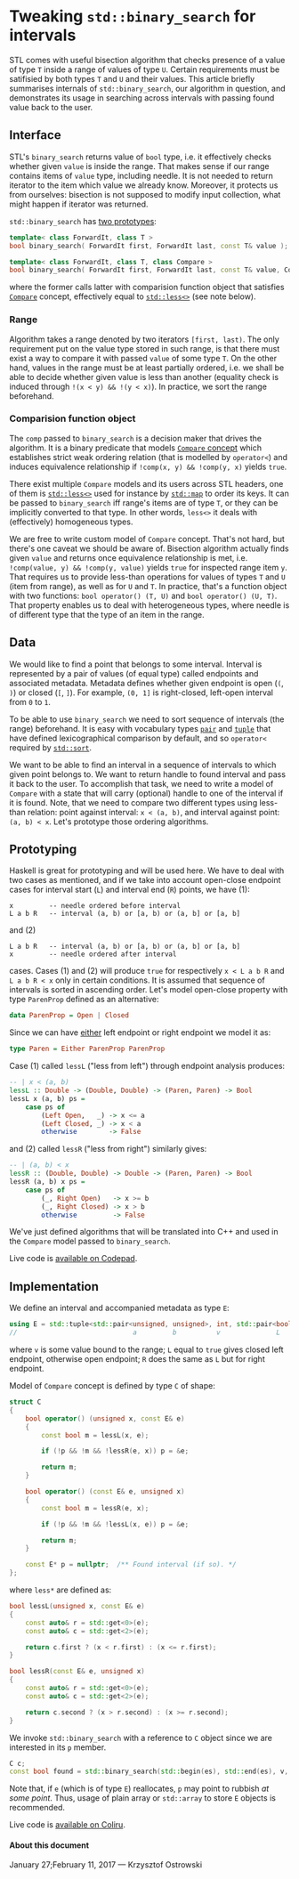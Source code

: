 
# Tweaking `std::binary_search` for intervals

STL comes with useful bisection algorithm that checks presence of a value of type `T` inside a range of values of type `U`. Certain requirements must be satifisied by both types `T` and `U` and their values. This article briefly summarises internals of `std::binary_search`, our algorithm in question, and demonstrates its usage in searching across intervals with passing found value back to the user.

## Interface

STL's `binary_search` returns value of `bool` type, i.e. it effectively checks whether given `value` is inside the range. That makes sense if our range contains items of `value` type, including needle. It is not needed to return iterator to the item which value we already know. Moreover, it protects us from ourselves: bisection is not supposed to modify input collection, what might happen if iterator was returned.

`std::binary_search` has [two prototypes](http://en.cppreference.com/w/cpp/algorithm/binary_search):

```c++
template< class ForwardIt, class T >
bool binary_search( ForwardIt first, ForwardIt last, const T& value );

template< class ForwardIt, class T, class Compare >
bool binary_search( ForwardIt first, ForwardIt last, const T& value, Compare comp );
```

where the former calls latter with comparision function object that satisfies [`Compare`](http://en.cppreference.com/w/cpp/concept/Compare) concept, effectively equal to [`std::less<>`](http://en.cppreference.com/w/cpp/utility/functional/less) (see note below).

### Range

Algorithm takes a range denoted by two iterators `[first, last)`. The only requirement put on the value type stored in such range, is that there must exist a way to compare it with passed `value` of some type `T`. On the other hand, values in the range must be at least partially ordered, i.e. we shall be able to decide whether given value is less than another (equality check is induced through `!(x < y) && !(y < x)`). In practice, we sort the range beforehand.

### Comparision function object

The `comp` passed to `binary_search` is a decision maker that drives the algorithm. It is a binary predicate that models [`Compare` concept](http://en.cppreference.com/w/cpp/concept/Compare) which establishes strict weak ordering relation (that is modelled by `operator<`) and induces equivalence relationship if `!comp(x, y) && !comp(y, x)` yields `true`.

There exist multiple `Compare` models and its users across STL headers, one of them is [`std::less<>`](http://en.cppreference.com/w/cpp/utility/functional/less) used for instance by [`std::map`](http://en.cppreference.com/w/cpp/container/map) to order its keys. It can be passed to `binary_search` iff range's items are of type `T`, or they can be implicitly converted to that type. In other words, `less<>` it deals with (effectively) homogeneous types.

We are free to write custom model of `Compare` concept. That's not hard, but there's one caveat we should be aware of. Bisection algorithm actually finds given `value` and returns once equivalence relationship is met, i.e. `!comp(value, y) && !comp(y, value)` yields `true` for inspected range item `y`. That requires us to provide less-than operations for values of types `T` and `U` (item from range), as well as for `U` and `T`. In practice, that's a function object with two functions: `bool operator() (T, U)` and `bool operator() (U, T)`. That property enables us to deal with heterogeneous types, where needle is of different type that the type of an item in the range.

## Data

We would like to find a point that belongs to some interval. Interval is represented by a pair of values (of equal type) called endpoints and associated metadata. Metadata defines whether given endpoint is open (`(`, `)`) or closed (`[`, `]`). For example, `(0, 1]` is right-closed, left-open interval from `0` to `1`.

To be able to use `binary_search` we need to sort sequence of intervals (the range) beforehand. It is easy with vocabulary types [`pair`](http://en.cppreference.com/w/cpp/utility/pair) and [`tuple`](http://en.cppreference.com/w/cpp/utility/tuple) that have defined lexicographical comparison by default, and so `operator<` required by [`std::sort`](http://en.cppreference.com/w/cpp/algorithm/sort).

We want to be able to find an interval in a sequence of intervals to which given point belongs to. We want to return handle to found interval and pass it back to the user. To accomplish that task, we need to write a model of `Compare` with a state that will carry (optional) handle to one of the interval if it is found. Note, that we need to compare two different types using less-than relation: point against interval: `x < (a, b)`, and interval against point: `(a, b) < x`. Let's prototype those ordering algorithms.

## Prototyping

Haskell is great for prototyping and will be used here. We have to deal with two cases as mentioned, and if we take into account open-close endpoint cases for interval start (`L`) and interval end (`R`) points, we have (1):


```
x         -- needle ordered before interval
L a b R   -- interval (a, b) or [a, b) or (a, b] or [a, b]
```

and (2)

```
L a b R   -- interval (a, b) or [a, b) or (a, b] or [a, b]
x         -- needle ordered after interval
```

cases. Cases (1) and (2) will produce `true` for respectively `x < L a b R` and `L a b R < x` only in certain conditions. It is assumed that sequence of intervals is sorted in ascending order. Let's model open-close property with type `ParenProp` defined as an alternative:

```haskell
data ParenProp = Open | Closed
```

Since we can have [either](https://hackage.haskell.org/package/base-4.9.1.0/docs/Data-Either.html) left endpoint or right endpoint we model it as:

```haskell
type Paren = Either ParenProp ParenProp
```

Case (1) called `lessL` ("less from left") through endpoint analysis produces:

```haskell
-- | x < (a, b)
lessL :: Double -> (Double, Double) -> (Paren, Paren) -> Bool
lessL x (a, b) ps =
    case ps of
        (Left Open,   _) -> x <= a
        (Left Closed, _) -> x < a
        otherwise        -> False
```

and (2) called `lessR` ("less from right") similarly gives:

```haskell
-- | (a, b) < x
lessR :: (Double, Double) -> Double -> (Paren, Paren) -> Bool
lessR (a, b) x ps =
    case ps of
        (_, Right Open)   -> x >= b
        (_, Right Closed) -> x > b
        otherwise         -> False
```

We've just defined algorithms that will be translated into C++ and used in the `Compare` model passed to `binary_search`.

Live code is [available on Codepad](http://codepad.org/TwASbkgn).

## Implementation

We define an interval and accompanied metadata as type `E`:

```c++
using E = std::tuple<std::pair<unsigned, unsigned>, int, std::pair<bool, bool>>;
//                             a         b          v              L     R
```

where `v` is some value bound to the range; `L` equal to `true` gives closed left endpoint, otherwise open endpoint; `R` does the same as `L` but for right endpoint.

Model of `Compare` concept is defined by type `C` of shape:

```c++
struct C
{
    bool operator() (unsigned x, const E& e)
    {
        const bool m = lessL(x, e);

        if (!p && !m && !lessR(e, x)) p = &e;

        return m;
    }

    bool operator() (const E& e, unsigned x)
    {
        const bool m = lessR(e, x);

        if (!p && !m && !lessL(x, e)) p = &e;

        return m;
    }

    const E* p = nullptr;  /** Found interval (if so). */
};
```

where `less*` are defined as:

```c++
bool lessL(unsigned x, const E& e)
{
    const auto& r = std::get<0>(e);
    const auto& c = std::get<2>(e);

    return c.first ? (x < r.first) : (x <= r.first);
}

bool lessR(const E& e, unsigned x)
{
    const auto& r = std::get<0>(e);
    const auto& c = std::get<2>(e);

    return c.second ? (x > r.second) : (x >= r.second);
}
```

We invoke `std::binary_search` with a reference to `C` object since we are interested in its `p` member.

```c++
C c;
const bool found = std::binary_search(std::begin(es), std::end(es), v, std::ref(c));
```

Note that, if `e` (which is of type `E`) reallocates, `p` may point to rubbish *at some point*. Thus, usage of plain array or `std::array` to store `E` objects is recommended.

Live code is [available on Coliru](http://coliru.stacked-crooked.com/a/5dfd6c6fe832d4d2).

#### About this document

January 27;February 11, 2017 &mdash; Krzysztof Ostrowski

